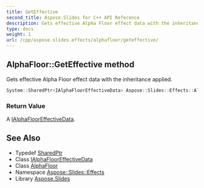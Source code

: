 ```yaml
---
title: GetEffective
second_title: Aspose.Slides for C++ API Reference
description: Gets effective Alpha Floor effect data with the inheritance applied.
type: docs
weight: 1
url: /cpp/aspose.slides.effects/alphafloor/geteffective/
---
```

## AlphaFloor::GetEffective method


Gets effective Alpha Floor effect data with the inheritance applied.

```cpp
System::SharedPtr<IAlphaFloorEffectiveData> Aspose::Slides::Effects::AlphaFloor::GetEffective() override
```


### Return Value

A [IAlphaFloorEffectiveData](../../ialphaflooreffectivedata/).

## See Also

* Typedef [SharedPtr](../../../system/sharedptr/)
* Class [IAlphaFloorEffectiveData](../../ialphaflooreffectivedata/)
* Class [AlphaFloor](../)
* Namespace [Aspose::Slides::Effects](../../)
* Library [Aspose.Slides](../../../)
